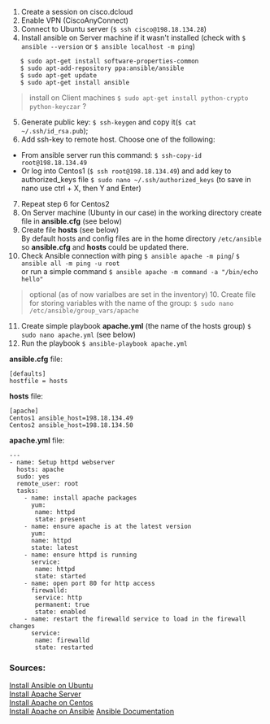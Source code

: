 1. Create a session on cisco.dcloud
2. Enable VPN (CiscoAnyConnect)
3. Connect to Ubuntu server (`$ ssh cisco@198.18.134.28`)
4. Install ansible on Server machine if it wasn't installed (check with `$ ansible --version` or `$ ansible localhost -m ping`)
  ```$ sudo apt-get update
     $ sudo apt-get install software-properties-common
     $ sudo apt-add-repository ppa:ansible/ansible
     $ sudo apt-get update
     $ sudo apt-get install ansible
  ```
  > install on Client machines `$ sudo apt-get install python-crypto python-keyczar` ?
5. Generate public key: `$ ssh-keygen` and copy it(`$ cat ~/.ssh/id_rsa.pub`);
6. Add ssh-key to remote host. Choose one of the following: 
  * From ansible server run this command: `$ ssh-copy-id root@198.18.134.49`
  * Or log into Centos1 (`$ ssh root@198.18.134.49`) and add key to authorized_keys file `$ sudo nano ~/.ssh/authorized_keys` (to save in nano use ctrl + X, then Y and Enter)
7. Repeat step 6 for Centos2
8. On Server machine (Ubunty in our case) in the working directory create file in **ansible.cfg** (see below)
9. Create file **hosts** (see below)\
   By default hosts and config files are in the home directory `/etc/ansible` so **ansible.cfg** and **hosts** could be updated there.
10. Check Ansible connection with ping `$ ansible apache -m ping`/ `$ ansible all -m ping -u root`\
    or run a simple command `$ ansible apache -m command -a "/bin/echo hello"`
> optional (as of now varialbes are set in the inventory)
> 10. Create file for storing variables with the name of the group: `$ sudo nano /etc/ansible/group_vars/apache`
11. Create simple playbook **apache.yml** (the name of the hosts group) `$ sudo nano apache.yml` (see below)
12. Run the playbook `$ ansible-playbook apache.yml`

**ansible.cfg** file:
```
[defaults]
hostfile = hosts
```

**hosts** file:
```
[apache]
Centos1 ansible_host=198.18.134.49
Centos2 ansible_host=198.18.134.50
```

**apache.yml** file:
```
---
- name: Setup httpd webserver
  hosts: apache
  sudo: yes
  remote_user: root
  tasks:
    - name: install apache packages 
      yum:
       name: httpd
       state: present
    - name: ensure apache is at the latest version
      yum:
      name: httpd
      state: latest
    - name: ensure httpd is running
      service:
       name: httpd 
       state: started
    - name: open port 80 for http access
      firewalld:
       service: http
       permanent: true
       state: enabled
    - name: restart the firewalld service to load in the firewall changes
      service: 
       name: firewalld 
       state: restarted
```


### Sources:
[Install Ansible on Ubuntu](https://www.techrepublic.com/article/how-to-install-ansible-on-ubuntu-server-18-04/)\
[Install Apache Server](https://www.bogotobogo.com/DevOps/Ansible/Ansible_SettingUp_Webservers_Apache.php)\
[Install Apache on Centos](https://codingbee.net/ansible/ansible-a-playbook-for-setting-up-an-apache-webserver)\
[Install Apache on Ansible](https://www.scaleway.com/en/docs/how-to-install-apache-on-ansible/)
[Ansible Documentation](https://docs.ansible.com/ansible/latest/index.html)
